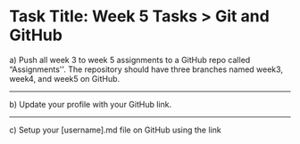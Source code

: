 # Task Title: Week 5 Tasks > Git and GitHub

a) Push all week 3 to week 5 assignments to a GitHub repo called “Assignments''. The repository should have three branches named week3, week4, and week5 on GitHub.

---

b) Update your profile with your GitHub link.

---

c) Setup your [username].md file on GitHub using the link
